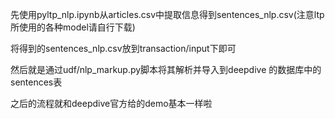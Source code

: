 先使用pyltp_nlp.ipynb从articles.csv中提取信息得到sentences_nlp.csv(注意ltp所使用的各种model请自行下载)

将得到的sentences_nlp.csv放到transaction/input下即可

然后就是通过udf/nlp_markup.py脚本将其解析并导入到deepdive 的数据库中的sentences表

之后的流程就和deepdive官方给的demo基本一样啦

